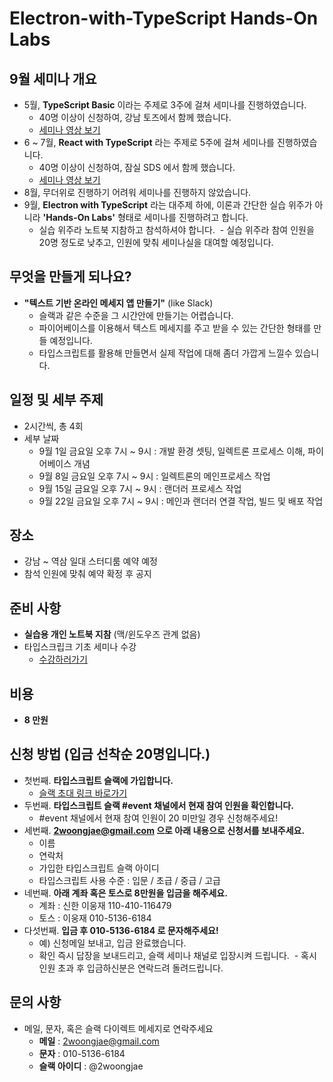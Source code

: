 # Electron-with-TypeScript Hands-On Labs

## 9월 세미나 개요
- 5월, **TypeScript Basic** 이라는 주제로 3주에 걸쳐 세미나를 진행하였습니다.
  - 40명 이상이 신청하여, 강남 토즈에서 함께 했습니다.
  - [세미나 영상 보기](https://www.inflearn.com/course/%ED%83%80%EC%9E%85%EC%8A%A4%ED%81%AC%EB%A6%BD%ED%8A%B8-%EC%BD%94%EB%A6%AC%EC%95%84-1705-%EA%B8%B0%EC%B4%88-%EC%84%B8%EB%AF%B8%EB%82%98/)
- 6 ~ 7월, **React with TypeScript** 라는 주제로 5주에 걸쳐 세미나를 진행하였습니다.
  - 40명 이상이 신청하여, 잠실 SDS 에서 함께 했습니다.
  - [세미나 영상 보기](https://www.inflearn.com/course/react-with-typescript/)
- 8월, 무더위로 진행하기 어려워 세미나를 진행하지 않았습니다.
- 9월, **Electron with TypeScript** 라는 대주제 하에, 이론과 간단한 실습 위주가 아니라 **'Hands-On Labs'** 형태로 세미나를 진행하려고 합니다.
  - 실습 위주라 노트북 지참하고 참석하셔야 합니다.
  - 실습 위주라 참여 인원을 20명 정도로 낮추고, 인원에 맞춰 세미나실을 대여할 예정입니다.

## 무엇을 만들게 되나요?
- **"텍스트 기반 온라인 메세지 앱 만들기"** (like Slack)
  - 슬랙과 같은 수준을 그 시간안에 만들기는 어렵습니다.
  - 파이어베이스를 이용해서 텍스트 메세지를 주고 받을 수 있는 간단한 형태를 만들 예정입니다.
  - 타입스크립트를 활용해 만들면서 실제 작업에 대해 좀더 가깝게 느낄수 있습니다.

## 일정 및 세부 주제
- 2시간씩, 총 4회
- 세부 날짜
  - 9월 1일 금요일 오후 7시 ~ 9시 : 개발 환경 셋팅, 일렉트론 프로세스 이해, 파이어베이스 개념
  - 9월 8일 금요일 오후 7시 ~ 9시 : 일렉트론의 메인프로세스 작업
  - 9월 15일 금요일 오후 7시 ~ 9시 : 랜더러 프로세스 작업
  - 9월 22일 금요일 오후 7시 ~ 9시 : 메인과 랜더러 연결 작업, 빌드 및 배포 작업    

## 장소
- 강남 ~ 역삼 일대 스터디룸 예약 예정
- 참석 인원에 맞춰 예약 확정 후 공지

## 준비 사항
- **실습용 개인 노트북 지참** (맥/윈도우즈 관계 없음)
- 타입스크립크 기초 세미나 수강
  - [수강하러가기](https://www.inflearn.com/course/%ED%83%80%EC%9E%85%EC%8A%A4%ED%81%AC%EB%A6%BD%ED%8A%B8-%EC%BD%94%EB%A6%AC%EC%95%84-1705-%EA%B8%B0%EC%B4%88-%EC%84%B8%EB%AF%B8%EB%82%98/)

## 비용
- **8 만원**

## 신청 방법 (입금 선착순 20명입니다.)
- 첫번째. **타입스크립트 슬랙에 가입합니다.**
  - [슬랙 초대 링크 바로가기](https://ts-korea.now.sh/)
- 두번째. **타입스크립트 슬랙 #event 채널에서 현재 참여 인원을 확인합니다.**
  - #event 채널에서 현재 참여 인원이 20 미만일 경우 신청해주세요!
- 세번째. **2woongjae@gmail.com 으로 아래 내용으로 신청서를 보내주세요.**
  - 이름
  - 연락처
  - 가입한 타입스크립트 슬랙 아이디
  - 타입스크립트 사용 수준 : 입문 / 초급 / 중급 / 고급
- 네번째. **아래 계좌 혹은 토스로 8만원을 입금을 해주세요.**
  - 계좌 : 신한 이웅재 110-410-116479
  - 토스 : 이웅재 010-5136-6184
- 다섯번째. **입금 후 010-5136-6184 로 문자해주세요!**
  - 예) 신청메일 보내고, 입금 완료했습니다.
  - 확인 즉시 답장을 보내드리고, 슬랙 세미나 채널로 입장시켜 드립니다.
  - 혹시 인원 초과 후 입금하신분은 연락드려 돌려드립니다.

## 문의 사항
- 메일, 문자, 혹은 슬랙 다이렉트 메세지로 연락주세요
  - **메일** : 2woongjae@gmail.com
  - **문자** : 010-5136-6184
  - **슬랙 아이디** : @2woongjae
